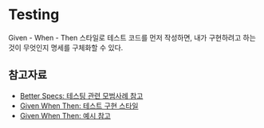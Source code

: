 # Testing

Given - When - Then 스타일로 테스트 코드를 먼저 작성하면, 내가 구현하려고 하는 것이 무엇인지 명세를 구체화할 수 있다.

## 참고자료
- [Better Specs: 테스팅 관련 모범사례 참고](https://www.betterspecs.org/)
- [Given When Then: 테스트 구현 스타일](https://martinfowler.com/bliki/GivenWhenThen.html)
- [Given When Then: 예시 참고](https://cucumber.io/docs/gherkin/reference/)